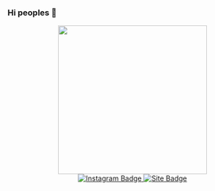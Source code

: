 
### Hi peoples 👋

<div id="header" align="center">
<img src="https://s4.uupload.ir/files/gif_f37n.gif" width="300"/>
<div id="badges">
  <a href="https://instagram.com/Mr_Banana">
    <img src="https://img.shields.io/badge/Instagram-red?style=for-the-badge&logo=instagram&logoColor=black" alt="Instagram Badge"/>
  </a>
  <a href="http://Mr-Banana-2045.github.io/banana_search.html">
    <img src="https://img.shields.io/badge/Site-yellow?style=for-the-badge&logo=site&logoColor=black" alt="Site Badge"/>
  </a>
</div>
  </div>

